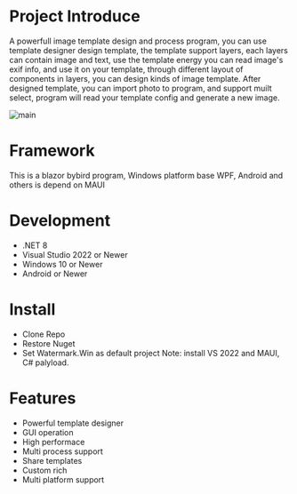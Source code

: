 # Project Introduce
A powerfull image template design and process program, you can use template designer design template, the template support layers, each layers can contain image and text, use the template energy you can read image's exif info, and use it on your template, through different layout of components in layers, you can design kinds of image template.
After designed template, you can import photo to program, and support muilt select, program will read your template config and generate a new image.

![main](https://github.com/3egirlsdream/Watermark.Win/assets/10288638/65e3018e-b4c1-4be0-b419-5f49be15f022)

# Framework
This is a blazor bybird program, Windows platform base WPF, Android and others is depend on MAUI

# Development
- .NET 8
- Visual Studio 2022 or Newer
- Windows 10 or Newer
- Android or Newer

# Install
- Clone Repo
- Restore Nuget
- Set Watermark.Win as default project
Note: install VS 2022 and MAUI, C# palyload.

# Features
- Powerful template designer
- GUI operation
- High performace
- Multi process support
- Share templates
- Custom rich
- Multi platform support
